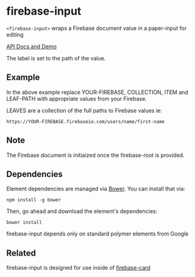 # firebase-input

`<firebase-input>` wraps a Firebase document value in a paper-input for editing

[API Docs and Demo](http://hekahouse.github.io/firebase-input/)

The label is set to the path of the value.

## Example
  <template is="dom-repeat" items="{{LEAVES}}" as="LEAF">
    <firebase-input
      firebase-root="https://YOUR-FIREBASE.firebaseio.com/COLLECTION/ITEM/LEAF"
      label="leaf"></firebase-input>
  </template>

In the above example replace YOUR-FIREBASE, COLLECTION, ITEM and LEAF-PATH with appropriate values from your Firebase.

LEAVES are a collection of the full paths to Firebase values ie:

    https://YOUR-FIREBASE.firebaseio.com/users/name/first-name

## Note

The Firebase document is initiaized once the firebase-root is provided.

## Dependencies

Element dependencies are managed via [Bower](http://bower.io/). You can
install that via:

    npm install -g bower

Then, go ahead and download the element's dependencies:

    bower install

firebase-input depends only on standard polymer elements from Google

## Related

firebase-input is designed for use inside of [firebase-card](https://HekaHouse.github.io/firebase-card)

